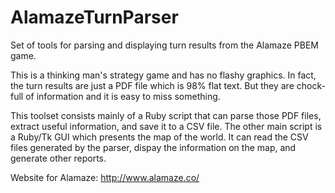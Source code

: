 # AlamazeTurnParser
Set of tools for parsing and displaying turn results from the Alamaze PBEM game.

This is a thinking man's strategy game and has no flashy graphics. 
In fact, the turn results are just a PDF file which is 98% flat text.
But they are chock-full of information and it is easy to miss something.

This toolset consists mainly of a Ruby script that can parse those PDF files,
extract useful information, and save it to a CSV file. The other main
script is a Ruby/Tk GUI which presents the map of the world. It can read
the CSV files generated by the parser, dispay the information on the map,
and generate other reports.

Website for Alamaze: http://www.alamaze.co/
